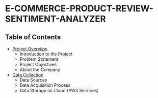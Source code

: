 # E-COMMERCE-PRODUCT-REVIEW-SENTIMENT-ANALYZER

## Table of Contents 
- [Project Overview](#project-overview).
  * Introduction to the Project
  * Problem Statement
  * Project Objectives
  * About the Company
- [Data Collection](#data-collection).
  * Data Sources
  * Data Acquisition Process
  * Data Storage on Cloud (AWS Services)
